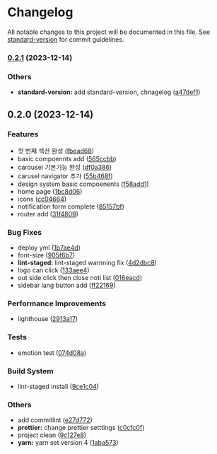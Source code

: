 # Changelog

All notable changes to this project will be documented in this file. See [standard-version](https://github.com/conventional-changelog/standard-version) for commit guidelines.

### [0.2.1](https://github.com/devxian96/devxian96.github.io/compare/v0.2.0...v0.2.1) (2023-12-14)

### Others

-   **standard-version:** add standard-version, chnagelog ([a47def1](https://github.com/devxian96/devxian96.github.io/commit/a47def11329d6a43a4fdde1e2ff244aa4b76abf7))

## 0.2.0 (2023-12-14)

### Features

-   첫 번째 섹션 완성 ([fbead68](https://github.com/devxian96/devxian96.github.io/commit/fbead680e08c6bc3c8f8a019e05b12df28c844d1))
-   basic compoennts add ([565ccbb](https://github.com/devxian96/devxian96.github.io/commit/565ccbb86f68786eb8313617109fe1aecdac5dba))
-   carousel 기본기능 완성 ([df0a386](https://github.com/devxian96/devxian96.github.io/commit/df0a386a18274e5f98d9a01e9bffd8ad60c1624a))
-   carusel navigator 추가 ([55b468f](https://github.com/devxian96/devxian96.github.io/commit/55b468f77d5eed3cddb8bc3d0e5af6eb78809187))
-   design system basic compoenents ([f58add1](https://github.com/devxian96/devxian96.github.io/commit/f58add1b8665d348be76f81ab618f06268dce830))
-   home page ([1bc8d06](https://github.com/devxian96/devxian96.github.io/commit/1bc8d06396baae39a76bf1672aedf8834e0e2c3d))
-   icons ([cc04664](https://github.com/devxian96/devxian96.github.io/commit/cc046647baeb21cc7e7c443549009579f81e22d8))
-   notification form complete ([85157bf](https://github.com/devxian96/devxian96.github.io/commit/85157bfae32ee104b76ddfeae668f06a95832b4a))
-   router add ([31f4809](https://github.com/devxian96/devxian96.github.io/commit/31f48092520c8d78ee4970ab726b0593173c27eb))

### Bug Fixes

-   deploy yml ([1b7ae4d](https://github.com/devxian96/devxian96.github.io/commit/1b7ae4dd66e4484bda85d4c29d83b8f692aab061))
-   font-size ([905f6b7](https://github.com/devxian96/devxian96.github.io/commit/905f6b7be153e008c6b30ec9c46b0e8eed6f7f2d))
-   **lint-staged:** lint-staged warnning fix ([4d2dbc8](https://github.com/devxian96/devxian96.github.io/commit/4d2dbc878f4a1e1b9e52e17993c9b93de5c646b2))
-   logo can click ([133aee4](https://github.com/devxian96/devxian96.github.io/commit/133aee4640f67b5431886bfa662c4de175f81b33))
-   out side click then close noti list ([016eacd](https://github.com/devxian96/devxian96.github.io/commit/016eacdeaf889b7bf0c8d22faf79f69a36378360))
-   sidebar lang button add ([ff22169](https://github.com/devxian96/devxian96.github.io/commit/ff221699142c8b5f3042eee8cb864d7f684b287e))

### Performance Improvements

-   lighthouse ([2913a17](https://github.com/devxian96/devxian96.github.io/commit/2913a175654bb22027218120077649ae2a130a2a))

### Tests

-   emotion test ([074d08a](https://github.com/devxian96/devxian96.github.io/commit/074d08a704fa41252d90fc9fb45466a187301c7a))

### Build System

-   lint-staged install ([9ce1c04](https://github.com/devxian96/devxian96.github.io/commit/9ce1c049a167ccfa60f1ff33c1ef38ca7968e87a))

### Others

-   add commitlint ([e27d772](https://github.com/devxian96/devxian96.github.io/commit/e27d772632667e6dbe631f8a62a3aa705b8e04b9))
-   **prettier:** change prettier setttings ([c0cfc0f](https://github.com/devxian96/devxian96.github.io/commit/c0cfc0fc211d18a2294e9cf4705da5cdec2bbdf8))
-   project clean ([9c127e8](https://github.com/devxian96/devxian96.github.io/commit/9c127e8ca46a02830a217fd39f6c1069d76f830a))
-   **yarn:** yarn set version 4 ([1aba573](https://github.com/devxian96/devxian96.github.io/commit/1aba5738d54557b574c9dd58c6800782f1d53a9e))
